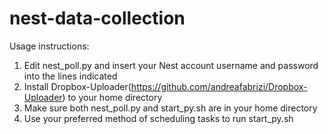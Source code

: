# nest-data-collection
Usage instructions:
  1. Edit nest_poll.py and insert your Nest account username and password into the lines indicated
  2. Install Dropbox-Uploader(https://github.com/andreafabrizi/Dropbox-Uploader) to your home directory
  3. Make sure both nest_poll.py and start_py.sh are in your home directory
  4. Use your preferred method of scheduling tasks to run start_py.sh 
